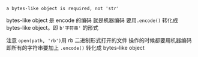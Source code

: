 
```
a bytes-like object is required, not 'str'
```
bytes-like object 是 encode 的编码 就是机器编码 要用`.encode()` 转化成 bytes-like object。即 `b'字符串'` 的形式

注意 `open(path, 'rb')`用 rb 二进制形式打开的文件 操作的时候都要用机器编码 
即所有的字符串要加上 `.encode()` 转化成 bytes-like object
